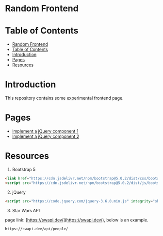 # Random Frontend

# Table of Contents

- [Random Frontend](#random-frontend)
- [Table of Contents](#table-of-contents)
- [Introduction](#introduction)
- [Pages](#pages)
- [Resources](#resources)

# Introduction

This repository contains some experimental frontend page.

# Pages

- [Implement a jQuery component 1](./modal.html)
- [Implement a jQuery component 2](./form.html)

# Resources

1. Bootstrap 5 

```html
<link href="https://cdn.jsdelivr.net/npm/bootstrap@5.0.2/dist/css/bootstrap.min.css" rel="stylesheet" integrity="sha384-EVSTQN3/azprG1Anm3QDgpJLIm9Nao0Yz1ztcQTwFspd3yD65VohhpuuCOmLASjC" crossorigin="anonymous">
<script src="https://cdn.jsdelivr.net/npm/bootstrap@5.0.2/dist/js/bootstrap.bundle.min.js" integrity="sha384-MrcW6ZMFYlzcLA8Nl+NtUVF0sA7MsXsP1UyJoMp4YLEuNSfAP+JcXn/tWtIaxVXM" crossorigin="anonymous"></script>
```

2. jQuery

```html
<script src="https://code.jquery.com/jquery-3.6.0.min.js" integrity="sha256-/xUj+3OJU5yExlq6GSYGSHk7tPXikynS7ogEvDej/m4=" crossorigin="anonymous"></script>
```

3. Star Wars API

page link: [https://swapi.dev/](https://swapi.dev/),
below is an example.


```txt
https://swapi.dev/api/people/
```